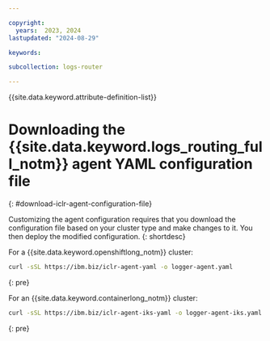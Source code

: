 ```yaml
---

copyright:
  years:  2023, 2024
lastupdated: "2024-08-29"

keywords:

subcollection: logs-router

---
```


{{site.data.keyword.attribute-definition-list}}

# Downloading the {{site.data.keyword.logs_routing_full_notm}} agent YAML configuration file
{: #download-iclr-agent-configuration-file}

Customizing the agent configuration requires that you download the configuration file based on your cluster type and make changes to it. You then deploy the modified configuration.
{: shortdesc}

For a {{site.data.keyword.openshiftlong_notm}} cluster:

```sh
curl -sSL https://ibm.biz/iclr-agent-yaml -o logger-agent.yaml
```
{: pre}

For an {{site.data.keyword.containerlong_notm}} cluster:

```sh
curl -sSL https://ibm.biz/iclr-agent-iks-yaml -o logger-agent-iks.yaml
```
{: pre}
